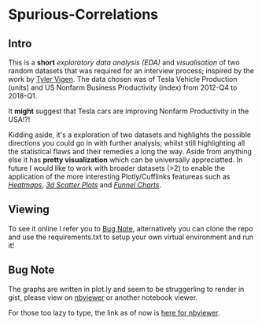 # Spurious-Correlations

## Intro
This is a **short** *exploratory data analysis (EDA)* and *visualisation* of two random datasets that was required for an interview process; inspired by the work by [Tyler Vigen](tylervigen.com). The data chosen was of Tesla Vehicle Production (units) and US Nonfarm Business Productivity (index) from 2012-Q4 to 2018-Q1. 

It **might** suggest that Tesla cars are improving Nonfarm Productivity in the USA!?!

Kidding aside, it's a exploration of two datasets and highlights the possible directions you could go in with further analysis; whilst still highlighting all the statistical flaws and their remedies a long the way.
Aside from anything else it has **pretty visualization** which can be universally appreciatted. In future I would like to work with broader datasets (>2) to enable the application of the more interesting Plotly/Cufflinks featureas such as [*Heatmaps*](https://plot.ly/python/heatmaps/), [*3d Scatter Plots*](https://plot.ly/python/3d-scatter-plots/) and [*Funnel Charts*](https://plot.ly/python/funnel-charts/).

## Viewing
To see it online I refer you to [Bug Note](##bug-note), alternatively you can clone the repo and use the requirements.txt to setup your own virtual environment and run it!

## Bug Note
The graphs are written in plot.ly and seem to be struggerling to render in gist, please view on [nbviewer](http://nbviewer.jupyter.org) or another notebook viewer.

For those too lazy to type, the link as of now is [here for nbviewer](http://nbviewer.jupyter.org/gist/Brrrowun/bb7e6531b9950d412115a945c3066b24).
